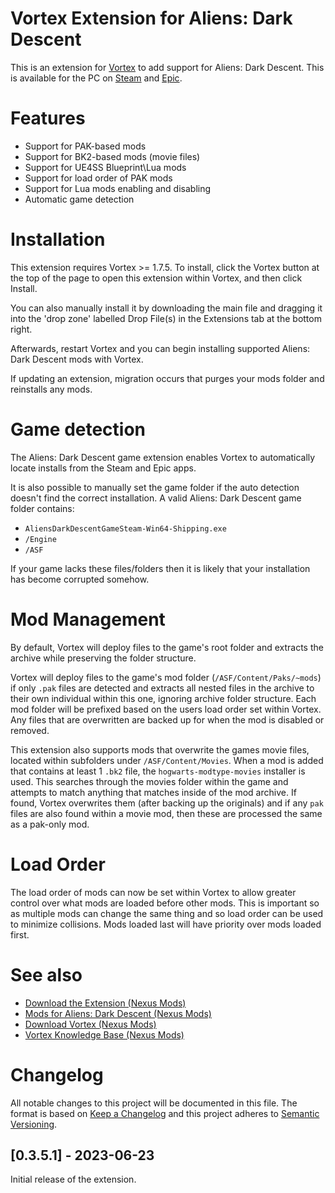 # Vortex Extension for Aliens: Dark Descent

This is an extension for [Vortex](https://www.nexusmods.com/about/vortex/) to add support for Aliens: Dark Descent. This is available for the PC on [Steam](https://store.steampowered.com/app/1150440/Aliens_Dark_Descent/) and [Epic](https://store.epicgames.com/de/p/aliens-dark-descent).

# Features

- Support for PAK-based mods
- Support for BK2-based mods (movie files)
- Support for UE4SS Blueprint\Lua mods
- Support for load order of PAK mods
- Support for Lua mods enabling and disabling
- Automatic game detection
<!-- - Installation of archives which include more than one mod.
- Automatic detection of ModBuddy (the XCOM 2 modding toolkit).
  Load order management (including Steam Workshop entires) -->

# Installation

This extension requires Vortex >= 1.7.5. To install, click the Vortex button at the top of the page to open this extension within Vortex, and then click Install.

You can also manually install it by downloading the main file and dragging it into the 'drop zone' labelled Drop File(s) in the Extensions tab at the bottom right.

Afterwards, restart Vortex and you can begin installing supported Aliens: Dark Descent mods with Vortex.

If updating an extension, migration occurs that purges your mods folder and reinstalls any mods.

# Game detection

The Aliens: Dark Descent game extension enables Vortex to automatically locate installs from the Steam and Epic apps.

It is also possible to manually set the game folder if the auto detection doesn't find the correct installation. A valid Aliens: Dark Descent game folder contains:

- `AliensDarkDescentGameSteam-Win64-Shipping.exe`
- `/Engine`
- `/ASF`

If your game lacks these files/folders then it is likely that your installation has become corrupted somehow.

# Mod Management

By default, Vortex will deploy files to the game's root folder and extracts the archive while preserving the folder structure.

Vortex will deploy files to the game's mod folder (`/ASF/Content/Paks/~mods`) if only `.pak` files are detected and extracts all nested files in the archive to their own individual within this one, ignoring archive folder structure. Each mod folder will be prefixed based on the users load order set within Vortex. Any files that are overwritten are backed up for when the mod is disabled or removed.

This extension also supports mods that overwrite the games movie files, located within subfolders under `/ASF/Content/Movies`. When a mod is added that contains at least 1 `.bk2` file, the `hogwarts-modtype-movies` installer is used. This searches through the movies folder within the game and attempts to match anything that matches inside of the mod archive. If found, Vortex overwrites them (after backing up the originals) and if any `pak` files are also found within a movie mod, then these are processed the same as a pak-only mod.

# Load Order

The load order of mods can now be set within Vortex to allow greater control over what mods are loaded before other mods. This is important so as multiple mods can change the same thing and so load order can be used to minimize collisions. Mods loaded last will have priority over mods loaded first.

<!--Individual mod entries can be enabled/disabled from the load order section.


## Load Order Management

This extension utilises the "File Based Load Order (FBLO)" framework provided by the core Vortex application. A list of `XComMod` installations present in the game folder is generated and each entry can be re-ordered, enabled or disabled.

A list of enabled mods in the load order is automatically written to the `DefaultModOptions.ini` file, which tells the game which mods to load and in what order.

## Steam Workshop detection

The load order section will also detect mods installed from the Steam Workshop and display them in the load order. These entries can be managed like any other, however, the mod files themselves are not managed by Vortex and must be managed by Steam. You can also use the [Import from Steam Workshop](https://www.nexusmods.com/site/mods/114) extension to import these mods into Vortex.-->

# See also

<!--- [Source Code (GitHub)](https://github.com/insomnious/game-halothemasterchiefcollection)-->

- [Download the Extension (Nexus Mods)](https://www.nexusmods.com/site/mods/520)
- [Mods for Aliens: Dark Descent (Nexus Mods)](https://www.nexusmods.com/hogwartslegacy)
- [Download Vortex (Nexus Mods)](https://www.nexusmods.com/about/vortex/)
- [Vortex Knowledge Base (Nexus Mods)](https://wiki.nexusmods.com/index.php/Category:Vortex)

# Changelog

All notable changes to this project will be documented in this file. The format is based on [Keep a Changelog](http://keepachangelog.com/) and this project adheres to [Semantic Versioning](http://semver.org/).

## [0.3.5.1] - 2023-06-23

Initial release of the extension.
